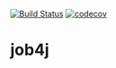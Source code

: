 [![Build Status](https://travis-ci.org/Daniil-Mysnik/job4j.svg?branch=master)](https://travis-ci.org/Daniil-Mysnik/job4j)
[![codecov](https://codecov.io/gh/Daniil-Mysnik/job4j/branch/master/graph/badge.svg)](https://codecov.io/gh/Daniil-Mysnik/job4j)

# job4j